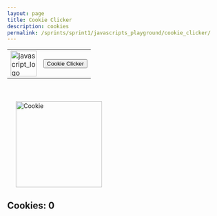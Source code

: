 ```yaml
---
layout: page
title: Cookie Clicker
description: cookies
permalink: /sprints/sprint1/javascripts_playground/cookie_clicker/
---
```

<style>

.game-container {
    text-align: center;
}

#cookie-container {
    margin: 20px;
}

#cookie {
    width: 200px;
    cursor: pointer;
    transition: transform 0.1s ease;
}

#cookie:active {
    transform: scale(0.9);
}

</style>

<html>
<body>
    <div>
        <table>
            <tr>
                <td><a href="{{site.baseurl}}/sprints/sprint1/javascripts_playground/homepage/index"><img src="{{site.baseurl}}/images/sprints/sprint1_images/javascript_logo.jpg" height="60" title="GH Pages" alt="javascript_logo"></a></td>
                <td><a href="{{site.baseurl}}/sprints/sprint1/javascripts_playground/cookie_clicker/index"><button class="movie_button">Cookie Clicker</button></a></td>
            </tr>
        </table>
    </div>
    <br>
    <div class="game_container">
        <div id="cookie-container">
            <img id="cookie" src="{{site.baseurl}}/images/sprints/sprint1_images/cookie.png" alt="Cookie">
        </div>
        <h2>Cookies: <span id="score">0</span></h2>
    </div>
    <audio id="click-sound" src="{{site.baseurl}}/sounds/sprint1/cookie_sound.mp3" preload="auto"></audio>
    <script>
        let score = 0;
        const cookie = document.getElementById('cookie');
        const scoreDisplay = document.getElementById('score');
        const clickSound = document.getElementById('click-sound');
        cookie.addEventListener('click', () => {
        score++;
        scoreDisplay.textContent = score;
        // Play sound on click
        clickSound.currentTime = 0;
        clickSound.play();
        });     
    </script>
</body>
</html>
